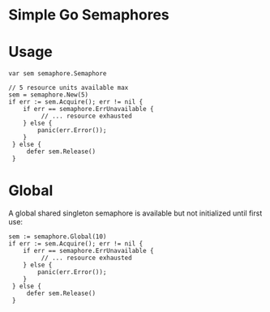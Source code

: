 Simple Go Semaphores
====================


Usage
=====

    var sem semaphore.Semaphore

    // 5 resource units available max
    sem = semaphore.New(5)
    if err := sem.Acquire(); err != nil {
        if err == semaphore.ErrUnavailable {
             // ... resource exhausted
        } else {
            panic(err.Error());
        }
     } else {
         defer sem.Release()
     }



Global
======

A global shared singleton semaphore is available but not initialized until
first use:


    sem := semaphore.Global(10)
    if err := sem.Acquire(); err != nil {
        if err == semaphore.ErrUnavailable {
             // ... resource exhausted
        } else {
            panic(err.Error());
        }
     } else {
         defer sem.Release()
     }



